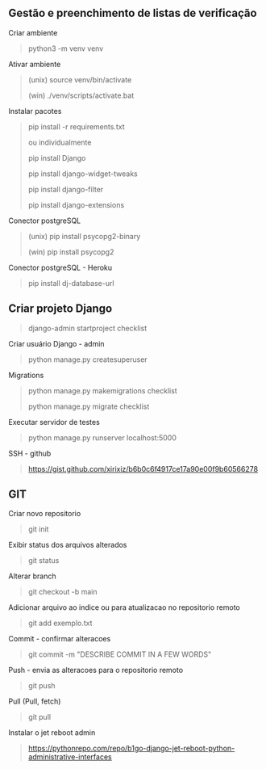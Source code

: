 
Gestão e preenchimento de listas de verificação
-
Criar ambiente
> python3 -m venv venv

Ativar ambiente
> (unix) source venv/bin/activate
> 
> (win) ./venv/scripts/activate.bat

Instalar pacotes
> pip install -r requirements.txt
> 
> ou individualmente
>
> pip install Django
> 
> pip install django-widget-tweaks
> 
> pip install django-filter
> 
> pip install django-extensions

Conector postgreSQL
> (unix) pip install psycopg2-binary
> 
> (win) pip install psycopg2

Conector postgreSQL - Heroku
> pip install dj-database-url

Criar projeto Django
-
> django-admin startproject checklist

Criar usuário Django - admin
> python manage.py createsuperuser

Migrations
> python manage.py makemigrations checklist
> 
> python manage.py migrate checklist

Executar servidor de testes
> python manage.py runserver localhost:5000

SSH - github

> https://gist.github.com/xirixiz/b6b0c6f4917ce17a90e00f9b60566278

GIT
-
Criar novo repositorio
>  git init

Exibir status dos arquivos alterados
> git status

Alterar branch
> git checkout -b main

Adicionar arquivo ao indice ou para atualizacao no repositorio remoto
> git add exemplo.txt

Commit - confirmar alteracoes
> git commit -m "DESCRIBE COMMIT IN A FEW WORDS"

Push - envia as alteracoes para o repositorio remoto
> git push

Pull (Pull, fetch)
> git pull

Instalar o jet reboot admin
> https://pythonrepo.com/repo/b1go-django-jet-reboot-python-administrative-interfaces
